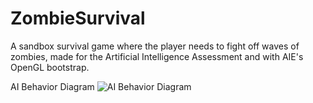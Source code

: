 # ZombieSurvival
A sandbox survival game where the player needs to fight off waves of zombies, made for the Artificial Intelligence Assessment and with AIE's OpenGL bootstrap.

AI Behavior Diagram 
![AI Behavior Diagram](https://user-images.githubusercontent.com/43165818/144357054-b49051f7-3beb-4e96-a86d-261496b401f1.png)
